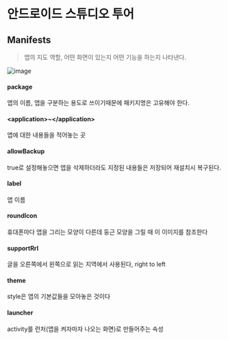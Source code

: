 # 안드로이드 스튜디오 투어

## Manifests
> 앱의 지도 역할, 어떤 화면이 있는지 어떤 기능을 하는지 나타낸다.  

![image](https://user-images.githubusercontent.com/86659995/130260079-eb796c82-fc26-444a-99f9-0821500d1613.png)

#### package
앱의 이름, 앱을 구분하는 용도로 쓰이기때문에 패키지명은 고유해야 한다.

#### \<application>~\</application>
앱에 대한 내용들을 적어놓는 곳

#### allowBackup
true로 설정해놓으면 앱을 삭제하더라도 지정된 내용들은 저장되어 재설치시 복구된다.

#### label 
앱 이름

#### roundIcon
휴대폰마다 앱을 그리는 모양이 다른데 둥근 모양을 그릴 때 이 이미지를 참조한다

#### supportRrl
글을 오른쪽에서 왼쪽으로 읽는 지역에서 사용된다, right to left

#### theme
style은 앱의 기본값들을 모아놓은 것이다

#### launcher
activity를 런처(앱을 켜자마자 나오는 화면)로 만들어주는 속성
